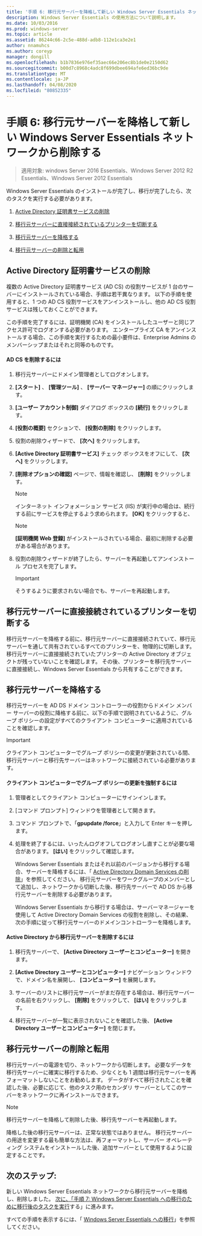 ```yaml
---
title: '手順 6: 移行元サーバーを降格して新しい Windows Server Essentials ネットワークから削除する'
description: Windows Server Essentials の使用方法について説明します。
ms.date: 10/03/2016
ms.prod: windows-server
ms.topic: article
ms.assetid: 86244c66-2c5e-488d-adb8-112e1ca3e2e1
author: nnamuhcs
ms.author: coreyp
manager: dongill
ms.openlocfilehash: b1b7836e976ef35aec66e206ec8b1de0e2150d62
ms.sourcegitcommit: b00d7c8968c4adc8f699dbee694afe6ed36bc9de
ms.translationtype: MT
ms.contentlocale: ja-JP
ms.lasthandoff: 04/08/2020
ms.locfileid: "80852335"
---
```

# <a name="step-6-demote-and-remove-the-source-server-from-the-new-windows-server-essentials-network"></a>手順 6: 移行元サーバーを降格して新しい Windows Server Essentials ネットワークから削除する

>適用対象: windows Server 2016 Essentials、Windows Server 2012 R2 Essentials、Windows Server 2012 Essentials

Windows Server Essentials のインストールが完了し、移行が完了したら、次のタスクを実行する必要があります。  
  
1.  [Active Directory 証明書サービスの削除](Step-6--Demote-and-remove-the-Source-Server-from-the-new-Windows-Server-Essentials-network.md#BKMK_ADCS)  
  
2.  [移行元サーバーに直接接続されているプリンターを切断する](Step-6--Demote-and-remove-the-Source-Server-from-the-new-Windows-Server-Essentials-network.md#BKMK_PhysicallyDisconnect)  
  
3.  [移行元サーバーを降格する](Step-6--Demote-and-remove-the-Source-Server-from-the-new-Windows-Server-Essentials-network.md#BKMK_DemoteTheSourceServer)  
  
4.  [移行元サーバーの削除と転用](Step-6--Demote-and-remove-the-Source-Server-from-the-new-Windows-Server-Essentials-network.md#BKMK_RemoveTheSourceServer)  
  
##  <a name="remove-active-directory-certificate-services"></a><a name="BKMK_ADCS"></a>Active Directory 証明書サービスの削除  
 複数の Active Directory 証明書サービス (AD CS) の役割サービスが 1 台のサーバーにインストールされている場合、手順は若干異なります。 以下の手順を使用すると、1 つの AD CS 役割サービスをアンインストールし、他の AD CS 役割サービスは残しておくことができます。  
  
 この手順を完了するには、証明機関 (CA) をインストールしたユーザーと同じアクセス許可でログオンする必要があります。 エンタープライズ CA をアンインストールする場合、この手順を実行するための最小要件は、Enterprise Admins のメンバーシップまたはそれと同等のものです。  
  
#### <a name="to-remove-ad-cs"></a>AD CS を削除するには  
  
1.  移行元サーバーにドメイン管理者としてログオンします。  
  
2.  **[スタート]** 、 **[管理ツール]** 、 **[サーバー マネージャー]** の順にクリックします。  
  
3.  **[ユーザー アカウント制御]** ダイアログ ボックスの **[続行]** をクリックします。  
  
4.  **[役割の概要]** セクションで、 **[役割の削除]** をクリックします。  
  
5.  役割の削除ウィザードで、 **[次へ]** をクリックします。  
  
6.  **[Active Directory 証明書サービス]** チェック ボックスをオフにして、 **[次へ]** をクリックします。  
  
7.  **[削除オプションの確認]** ページで、情報を確認し、 **[削除]** をクリックします。  
  
    > [!NOTE]
    >  インターネット インフォメーション サービス (IIS) が実行中の場合は、続行する前にサービスを停止するよう求められます。 **[OK]** をクリックすると、  
  
    > [!NOTE]
    >  **[証明機関 Web 登録]** がインストールされている場合、最初に削除する必要がある場合があります。  
  
8.  役割の削除ウィザードが終了したら、サーバーを再起動してアンインストール プロセスを完了します。  
  
    > [!IMPORTANT]
    >  そうするように要求されない場合でも、サーバーを再起動します。  
  
##  <a name="disconnect-printers-that-are-directly-connected-to-the-source-server"></a><a name="BKMK_PhysicallyDisconnect"></a>移行元サーバーに直接接続されているプリンターを切断する  
 移行元サーバーを降格する前に、移行元サーバーに直接接続されていて、移行元サーバーを通して共有されているすべてのプリンターを、物理的に切断します。 移行元サーバーに直接接続されていたプリンターの Active Directory オブジェクトが残っていないことを確認します。 その後、プリンターを移行先サーバーに直接接続し、Windows Server Essentials から共有することができます。  
  
##  <a name="demote-the-source-server"></a><a name="BKMK_DemoteTheSourceServer"></a>移行元サーバーを降格する  
 移行元サーバーを AD DS ドメイン コントローラーの役割からドメイン メンバー サーバーの役割に降格する前に、以下の手順で説明されているように、グループ ポリシーの設定がすべてのクライアント コンピューターに適用されていることを確認します。  
  
> [!IMPORTANT]
>  クライアント コンピューターでグループ ポリシーの変更が更新されている間、移行元サーバーと移行先サーバーはネットワークに接続されている必要があります。  
  
#### <a name="to-force-a-group-policy-update-on-a-client-computer"></a>クライアント コンピューターでグループ ポリシーの更新を強制するには  
  
1. 管理者としてクライアント コンピューターにサインインします。  
  
2. [コマンド プロンプト] ウィンドウを管理者として開きます。  
  
3. コマンド プロンプトで、「**gpupdate /force**」と入力して Enter キーを押します。  
  
4. 処理を終了するには、いったんログオフしてログオンし直すことが必要な場合があります。 **[はい]** をクリックして確認します。  
  
   Windows Server Essentials またはそれ以前のバージョンから移行する場合、サーバーを降格するには、「 [Active Directory Domain Services の削除](https://technet.microsoft.com/library/hh472163.aspx)」を参照してください。 移行元サーバーをワークグループのメンバーとして追加し、ネットワークから切断した後、移行先サーバーで AD DS から移行元サーバーを削除する必要があります。  
  
   Windows Server Essentials から移行する場合は、サーバーマネージャーを使用して Active Directory Domain Services の役割を削除し、その結果、次の手順に従って移行元サーバーのドメインコントローラーを降格します。  
  
#### <a name="to-remove-the-source-server-from-active-directory"></a>Active Directory から移行元サーバーを削除するには  
  
1.  移行先サーバーで、 **[Active Directory ユーザーとコンピューター]** を開きます。  
  
2.  **[Active Directory ユーザーとコンピューター]** ナビゲーション ウィンドウで、ドメイン名を展開し、 **[コンピューター]** を展開します。  
  
3.  サーバーのリストに移行元サーバーがまだ存在する場合は、移行元サーバーの名前を右クリックし、 **[削除]** をクリックして、 **[はい]** をクリックします。  
  
4.  移行元サーバーが一覧に表示されないことを確認した後、 **[Active Directory ユーザーとコンピューター]** を閉じます。  
  
##  <a name="remove-and-repurpose-the-source-server"></a><a name="BKMK_RemoveTheSourceServer"></a>移行元サーバーの削除と転用  
 移行元サーバーの電源を切り、ネットワークから切断します。 必要なデータを移行先サーバーに確実に移行するため、少なくとも 1 週間は移行元サーバーを再フォーマットしないことをお勧めします。 データがすべて移行されたことを確認した後、必要に応じて、他のタスク用のセカンダリ サーバーとしてこのサーバーをネットワークに再インストールできます。  
  
> [!NOTE]
>  移行元サーバーを降格して削除した後、移行先サーバーを再起動します。  
  
 降格した後の移行元サーバーは、正常な状態ではありません。 移行元サーバーの用途を変更する最も簡単な方法は、再フォーマットし、サーバー オペレーティング システムをインストールした後、追加サーバーとして使用するように設定することです。  
  
## <a name="next-steps"></a>次のステップ:  
 新しい Windows Server Essentials ネットワークから移行元サーバーを降格し、削除しました。 [次に、「手順 7: Windows Server Essentials への移行のために移行後のタスクを実行](Step-7--Perform-post-migration-tasks-for-the-Windows-Server-Essentials-migration.md)する」に進みます。  
  

すべての手順を表示するには、「 [Windows Server Essentials への移行](Migrate-from-Previous-Versions-to-Windows-Server-Essentials-or-Windows-Server-Essentials-Experience.md)」を参照してください。

